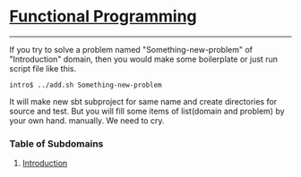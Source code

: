 # [Functional Programming](https://www.hackerrank.com/domains/fp)
---

If you try to solve a problem named "Something-new-problem" of "Introduction"
domain, then you would make some boilerplate or just run script file like this.
```
intro$ ../add.sh Something-new-problem
```
It will make new sbt subproject for same name and create directories for source
and test. But you will fill some items of list(domain and problem) by your own
hand. manually. We need to cry.


### Table of Subdomains

1. [Introduction](intro/)

